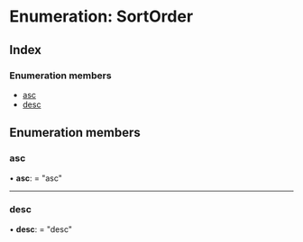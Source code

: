 
# Enumeration: SortOrder

## Index

### Enumeration members

* [asc](_types_.sortorder.md#asc)
* [desc](_types_.sortorder.md#desc)

## Enumeration members

###  asc

• **asc**: = "asc"

___

###  desc

• **desc**: = "desc"
